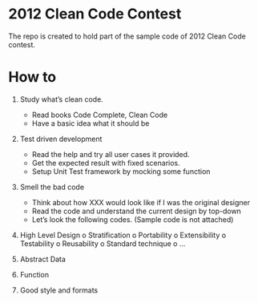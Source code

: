 2012 Clean Code Contest
=============

The repo is created to hold part of the sample code of 2012 Clean Code contest. 

How to
=============
1.  Study what’s clean code.
    - Read books Code Complete, Clean Code
    - Have a basic idea what it should be
2.	Test driven development
    - Read the help and try all user cases it provided.
    - Get the expected result with fixed scenarios.
    - Setup Unit Test framework by mocking some function
3.	Smell the bad code
    - Think about how XXX would look like if I was the original designer
    - Read the code and understand the current design by top-down
    - Let’s look the following codes. (Sample code is not attached)
4.	High Level Design
    o   Stratification
    o	Portability
    o	Extensibility
    o	Testability
    o	Reusability 
    o	Standard technique
    o	…

5.	Abstract Data 
6.	Function
7.	Good style and formats


